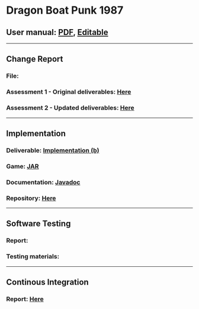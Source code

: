 # Dragon Boat Punk 1987
## User manual: [PDF](Manual.pdf), [Editable](https://docs.google.com/document/d/1lbSnsSHv3OtX6UTB7_a88IKCYVQeLWyLdHjS0hyNLB4/edit?usp=sharing)
---
## Change Report

### File:
### Assessment 1 - Original deliverables: [Here](Assessment1/Assessment1.md)
### Assessment 2 - Updated deliverables: [Here](Assessment2/updated_deliverables.md)
---

## Implementation

### Deliverable: [Implementation (b)](new_deliverables/Impl2.pdf)
### Game: [JAR](Dragon-Race-2.jar)
### Documentation: [Javadoc](javadoc/index.html)
### Repository: [Here](https://github.com/ENG1-Team-8/Dragon-Race-2)
---

## Software Testing
### Report:
### Testing materials:
---

## Continous Integration
### Report: [Here](Assessment2/new_deliverables/CI2.pdf)